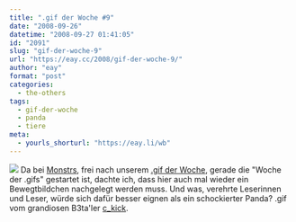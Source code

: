 ```yaml
---
title: ".gif der Woche #9"
date: "2008-09-26"
datetime: "2008-09-27 01:41:05"
id: "2091"
slug: "gif-der-woche-9"
url: "https://eay.cc/2008/gif-der-woche-9/"
author: "eay"
format: "post"
categories:
  - the-others
tags:
  - gif-der-woche
  - panda
  - tiere
meta:
  - yourls_shorturl: "https://eay.li/wb"
---
```


![](/uploads/2008/pandaschock.gif) Da bei [Monstrs](http://www.monstrs.de/), frei nach unserem [.gif der Woche](//eay.cc/tag/gif-der-woche/), gerade die "Woche der .gifs" gestartet ist, dachte ich, dass hier auch mal wieder ein Bewegtbildchen nachgelegt werden muss. Und was, verehrte Leserinnen und Leser, würde sich dafür besser eignen als ein schockierter Panda? .gif vom grandiosen B3ta'ler [c\_kick](http://www.totalleh.com/).
